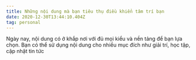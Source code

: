 ```yaml
---
title: Những nội dung mà bạn tiêu thụ điều khiển tâm trí bạn
date: 2020-12-30T13:44:10.404Z
tag: personal
---
```

Ngày nay, nội dung có ở khắp nơi với đủ mọi kiểu và nền tảng để bạn lựa chọn. Bạn có thể sử dụng nội dung cho nhiều mục đích như giải trí, học tập, cập nhật tin tức